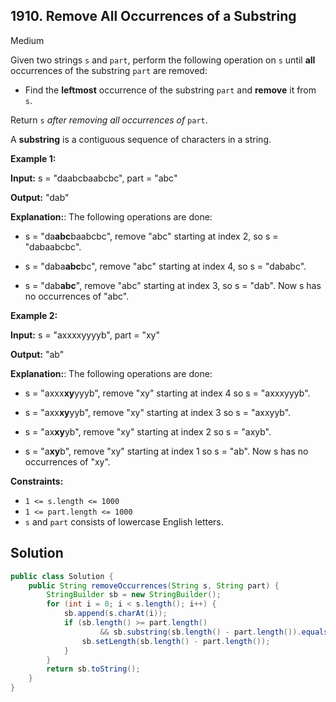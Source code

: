 ## 1910\. Remove All Occurrences of a Substring

Medium

Given two strings `s` and `part`, perform the following operation on `s` until **all** occurrences of the substring `part` are removed:

*   Find the **leftmost** occurrence of the substring `part` and **remove** it from `s`.

Return `s` _after removing all occurrences of_ `part`.

A **substring** is a contiguous sequence of characters in a string.

**Example 1:**

**Input:** s = "daabcbaabcbc", part = "abc"

**Output:** "dab"

**Explanation:**: The following operations are done: 

- s = "da**abc**baabcbc", remove "abc" starting at index 2, so s = "dabaabcbc". 

- s = "daba**abc**bc", remove "abc" starting at index 4, so s = "dababc". 

- s = "dab**abc**", remove "abc" starting at index 3, so s = "dab". Now s has no occurrences of "abc".

**Example 2:**

**Input:** s = "axxxxyyyyb", part = "xy"

**Output:** "ab"

**Explanation:**: The following operations are done: 

- s = "axxx**xy**yyyb", remove "xy" starting at index 4 so s = "axxxyyyb".

- s = "axx**xy**yyb", remove "xy" starting at index 3 so s = "axxyyb". 

- s = "ax**xy**yb", remove "xy" starting at index 2 so s = "axyb". 

- s = "a**xy**b", remove "xy" starting at index 1 so s = "ab". Now s has no occurrences of "xy".

**Constraints:**

*   `1 <= s.length <= 1000`
*   `1 <= part.length <= 1000`
*   `s` and `part` consists of lowercase English letters.

## Solution

```java
public class Solution {
    public String removeOccurrences(String s, String part) {
        StringBuilder sb = new StringBuilder();
        for (int i = 0; i < s.length(); i++) {
            sb.append(s.charAt(i));
            if (sb.length() >= part.length()
                    && sb.substring(sb.length() - part.length()).equals(part)) {
                sb.setLength(sb.length() - part.length());
            }
        }
        return sb.toString();
    }
}
```